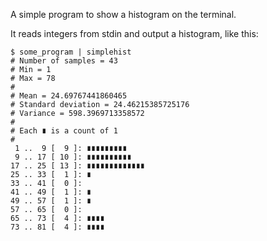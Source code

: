 A simple program to show a histogram on the terminal.

It reads integers from stdin and output a histogram, like this:

```
$ some_program | simplehist
# Number of samples = 43
# Min = 1
# Max = 78
#
# Mean = 24.69767441860465
# Standard deviation = 24.46215385725176
# Variance = 598.3969713358572
#
# Each ∎ is a count of 1
#
 1 ..  9 [  9 ]: ∎∎∎∎∎∎∎∎∎
 9 .. 17 [ 10 ]: ∎∎∎∎∎∎∎∎∎∎
17 .. 25 [ 13 ]: ∎∎∎∎∎∎∎∎∎∎∎∎∎
25 .. 33 [  1 ]: ∎
33 .. 41 [  0 ]: 
41 .. 49 [  1 ]: ∎
49 .. 57 [  1 ]: ∎
57 .. 65 [  0 ]: 
65 .. 73 [  4 ]: ∎∎∎∎
73 .. 81 [  4 ]: ∎∎∎∎
```
